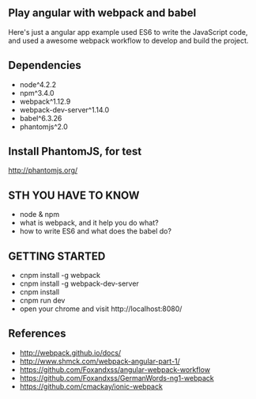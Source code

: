 Play angular with webpack and babel
---

Here's just a angular app example used ES6 to write the JavaScript code, and
used a awesome webpack workflow to develop and build the project.

## Dependencies

- node^4.2.2
- npm^3.4.0
- webpack^1.12.9
- webpack-dev-server^1.14.0
- babel^6.3.26
- phantomjs^2.0

## Install PhantomJS, for test

http://phantomjs.org/

## STH YOU HAVE TO KNOW

- node & npm
- what is webpack, and it help you do what?
- how to write ES6 and what does the babel do?

## GETTING STARTED

- cnpm install -g webpack
- cnpm install -g webpack-dev-server
- cnpm install
- cnpm run dev
- open your chrome and visit http://localhost:8080/

## References

- http://webpack.github.io/docs/
- http://www.shmck.com/webpack-angular-part-1/
- https://github.com/Foxandxss/angular-webpack-workflow
- https://github.com/Foxandxss/GermanWords-ng1-webpack
- https://github.com/cmackay/ionic-webpack
